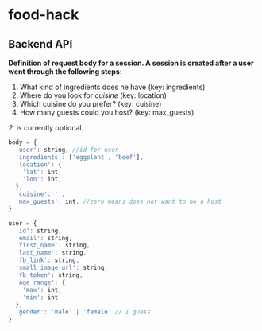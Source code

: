 # food-hack

## Backend API

**Definition of request body for a session. A session is created after a user went through the following steps:**

1. What kind of ingredients does he have (key: ingredients)
2. Where do you look for *cuisine* (key: location)
3. Which cuisine do you prefer? (key: cuisine)
4. How many guests could you host? (key: max_guests)

*2.* is currently optional.

```javascript
body = {
  'user': string, //id for user
  'ingredients': ['eggplant', 'beef'],
  'location': {
    'lat': int,
    'lon': int,
  },
  'cuisine': '',
  'max_guests': int, //zero means does not want to be a host
}
```

```javascript
user = {
  'id': string,
  'email': string,
  'first_name': string,
  'last_name': string,
  'fb_link': string,
  'small_image_url': string,
  'fb_token': string,
  'age_range': {
    'max': int,
    'min': int
  },
  'gender': 'male' | 'female' // I guess
}
```
